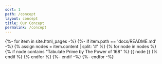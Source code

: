 ```yaml
---
sort: 1
path: /concept
layout: concept
title: Our Concept
permalink: /concept
---
```


{%- for item in site.html_pages -%}
	{%- if item.path == 'docs/README.md' -%}
		{% assign nodes = item.content | split: '#' %}
		{% for node in nodes %}
		    {% if node contains "Tabulate Prime by The Power of 168" %}
				{{ node }}
			{% endif %}	
		{% endfor %}
	{%- endif -%}
{%- endfor -%}
